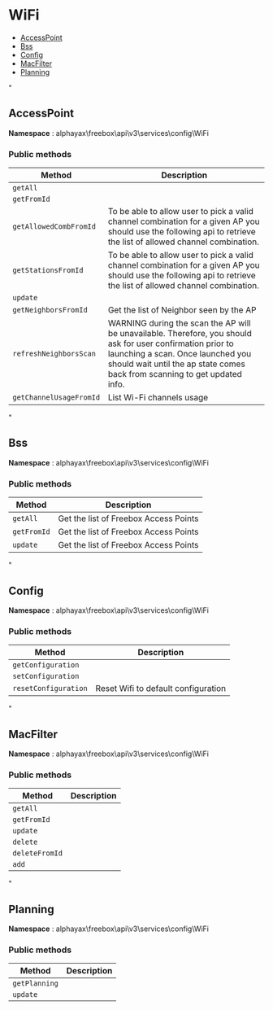# WiFi

- [AccessPoint](#AccessPoint)
- [Bss](#Bss)
- [Config](#Config)
- [MacFilter](#MacFilter)
- [Planning](#Planning)


<a name="AccessPoint"></a>"
## AccessPoint

**Namespace**  : alphayax\freebox\api\v3\services\config\WiFi

### Public methods

| Method | Description |
|---|---|
| `getAll` |  | 
| `getFromId` |  | 
| `getAllowedCombFromId` | To be able to allow user to pick a valid channel combination for a given AP you should use the following api to retrieve the list of allowed channel combination. | 
| `getStationsFromId` | To be able to allow user to pick a valid channel combination for a given AP you should use the following api to retrieve the list of allowed channel combination. | 
| `update` |  | 
| `getNeighborsFromId` | Get the list of Neighbor seen by the AP | 
| `refreshNeighborsScan` | WARNING during the scan the AP will be unavailable. Therefore, you should ask for user confirmation prior to launching a scan. Once launched you should wait until the ap state comes back from scanning to get updated info. | 
| `getChannelUsageFromId` | List Wi-Fi channels usage | 

<a name="Bss"></a>"
## Bss

**Namespace**  : alphayax\freebox\api\v3\services\config\WiFi

### Public methods

| Method | Description |
|---|---|
| `getAll` | Get the list of Freebox Access Points | 
| `getFromId` | Get the list of Freebox Access Points | 
| `update` | Get the list of Freebox Access Points | 

<a name="Config"></a>"
## Config

**Namespace**  : alphayax\freebox\api\v3\services\config\WiFi

### Public methods

| Method | Description |
|---|---|
| `getConfiguration` |  | 
| `setConfiguration` |  | 
| `resetConfiguration` | Reset Wifi to default configuration | 

<a name="MacFilter"></a>"
## MacFilter

**Namespace**  : alphayax\freebox\api\v3\services\config\WiFi

### Public methods

| Method | Description |
|---|---|
| `getAll` |  | 
| `getFromId` |  | 
| `update` |  | 
| `delete` |  | 
| `deleteFromId` |  | 
| `add` |  | 

<a name="Planning"></a>"
## Planning

**Namespace**  : alphayax\freebox\api\v3\services\config\WiFi

### Public methods

| Method | Description |
|---|---|
| `getPlanning` |  | 
| `update` |  | 
